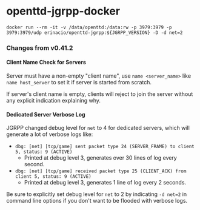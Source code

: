 # openttd-jgrpp-docker

```
docker run --rm -it -v /data/openttd:/data:rw -p 3979:3979 -p 3979:3979/udp erinacio/openttd-jgrpp:${JGRPP_VERSION} -D -d net=2
```

### Changes from v0.41.2

#### Client Name Check for Servers

Server must have a non-empty "client name", use `name <server_name>` like `name host_server` to set it if server is started from scratch.

If server's client name is empty, clients will reject to join the server without any explicit indication explaining why.

#### Dedicated Server Verbose Log

JGRPP changed debug level for `net` to 4 for dedicated servers, which will generate a lot of verbose logs like:

- `dbg: [net] [tcp/game] sent packet type 24 (SERVER_FRAME) to client 5, status: 9 (ACTIVE)`
    - Printed at debug level 3, generates over 30 lines of log every second.
- `dbg: [net] [tcp/game] received packet type 25 (CLIENT_ACK) from client 5, status: 9 (ACTIVE)`
    - Printed at debug level 3, generates 1 line of log every 2 seconds.

Be sure to explicitly set debug level for `net` to 2 by indicating `-d net=2` in command line options if you don't want to be flooded with verbose logs.
